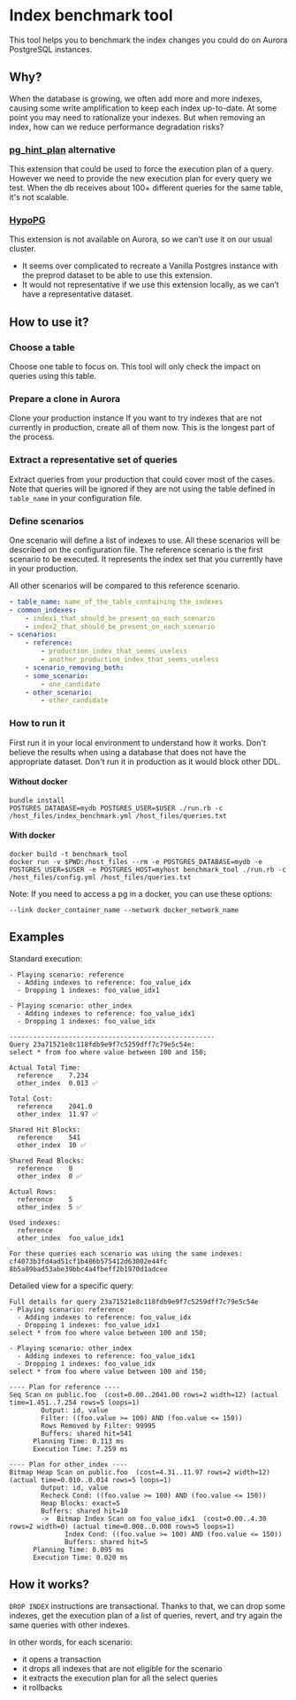 # Index benchmark tool

This tool helps you to benchmark the index changes you could do on Aurora PostgreSQL instances. 

## Why?

When the database is growing, we often add more and more indexes, causing some write amplification to keep each index up-to-date. At some point you may need to rationalize your indexes. But when removing an index, how can we reduce performance degradation risks?

### [pg_hint_plan](https://github.com/ossc-db/pg_hint_plan) alternative

This extension that could be used to force the execution plan of a query. However we need to provide the new execution plan for every query we test. When the db receives about 100+ different queries for the same table, it's not scalable.

### [HypoPG](https://github.com/HypoPG/hypopg)

This extension is not available on Aurora, so we can’t use it on our usual cluster.

- It seems over complicated to recreate a Vanilla Postgres instance with the preprod dataset to be able to use this extension.
- It would not representative if we use this extension locally, as we can’t have a representative dataset.

## How to use it?

### Choose a table

Choose one table to focus on. This tool will only check the impact on queries using this table.

### Prepare a clone in Aurora

Clone your production instance
If you want to try indexes that are not currently in production, create all of them now. This is the longest part of the process.

### Extract a representative set of queries

Extract queries from your production that could cover most of the cases. Note that queries will be ignored if they are not using the table defined in `table_name` in your configuration file.

### Define scenarios

One scenario will define a list of indexes to use.
All these scenarios will be described on the configuration file.
The reference scenario is the first scenario to be executed. It represents the index set that you currently have in your production.

All other scenarios will be compared to this reference scenario.

```yml
- table_name: name_of_the_table_containing_the_indexes
- common_indexes:
    - index1_that_should_be_present_on_each_scenario
    - index2_that_should_be_present_on_each_scenario
- scenarios:
    - reference:
        - production_index_that_seems_useless
        - another_production_index_that_seems_useless
    - scenario_removing_both:
    - some_scenario:
        - one_candidate
    - other_scenario:
        - other_candidate
```

### How to run it
First run it in your local environment to understand how it works.
Don't believe the results when using a database that does not have the appropriate dataset.
Don't run it in production as it would block other DDL.
#### Without docker

```shell
bundle install
POSTGRES_DATABASE=mydb POSTGRES_USER=$USER ./run.rb -c /host_files/index_benchmark.yml /host_files/queries.txt
```

#### With docker

```shell
docker build -t benchmark_tool
docker run -v $PWD:/host_files --rm -e POSTGRES_DATABASE=mydb -e POSTGRES_USER=$USER -e POSTGRES_HOST=myhost benchmark_tool ./run.rb -c /host_files/config.yml /host_files/queries.txt
```

Note:
If you need to access a pg in a docker, you can use these options:
```shell
--link docker_container_name --network docker_network_name
```

## Examples

Standard execution:
```text
- Playing scenario: reference
  - Adding indexes to reference: foo_value_idx
  - Dropping 1 indexes: foo_value_idx1

- Playing scenario: other_index
  - Adding indexes to reference: foo_value_idx1
  - Dropping 1 indexes: foo_value_idx

----------------------------------------------------
Query 23a71521e8c118fdb9e9f7c5259dff7c79e5c54e:
select * from foo where value between 100 and 150;

Actual Total Time:
  reference    7.234
  other_index  0.013 ✅

Total Cost:
  reference    2041.0
  other_index  11.97 ✅

Shared Hit Blocks:
  reference    541
  other_index  10 ✅

Shared Read Blocks:
  reference    0
  other_index  0 ✅

Actual Rows:
  reference    5
  other_index  5 ✅

Used indexes:
  reference    
  other_index  foo_value_idx1

For these queries each scenario was using the same indexes: cf4073b3fd4ad51cf1b486b575412d63002e44fc 8b5a89bad53abe39bbc4a4fbeff2b1970d1adcee
```

Detailed view for a specific query:
```text
Full details for query 23a71521e8c118fdb9e9f7c5259dff7c79e5c54e
- Playing scenario: reference
  - Adding indexes to reference: foo_value_idx
  - Dropping 1 indexes: foo_value_idx1
select * from foo where value between 100 and 150;

- Playing scenario: other_index
  - Adding indexes to reference: foo_value_idx1
  - Dropping 1 indexes: foo_value_idx
select * from foo where value between 100 and 150;

---- Plan for reference ----
Seq Scan on public.foo  (cost=0.00..2041.00 rows=2 width=12) (actual time=1.451..7.254 rows=5 loops=1)
        Output: id, value
        Filter: ((foo.value >= 100) AND (foo.value <= 150))
        Rows Removed by Filter: 99995
        Buffers: shared hit=541
      Planning Time: 0.113 ms
      Execution Time: 7.259 ms

---- Plan for other_index ----
Bitmap Heap Scan on public.foo  (cost=4.31..11.97 rows=2 width=12) (actual time=0.010..0.014 rows=5 loops=1)
        Output: id, value
        Recheck Cond: ((foo.value >= 100) AND (foo.value <= 150))
        Heap Blocks: exact=5
        Buffers: shared hit=10
        ->  Bitmap Index Scan on foo_value_idx1  (cost=0.00..4.30 rows=2 width=0) (actual time=0.008..0.008 rows=5 loops=1)
              Index Cond: ((foo.value >= 100) AND (foo.value <= 150))
              Buffers: shared hit=5
      Planning Time: 0.095 ms
      Execution Time: 0.020 ms
```

## How it works?

`DROP INDEX` instructions are transactional. Thanks to that, we can drop some indexes, get the execution plan of a list of queries, revert, and try again the same queries with other indexes.

In other words, for each scenario:
- it opens a transaction
- it drops all indexes that are not eligible for the scenario
- it extracts the execution plan for all the select queries
- it rollbacks

